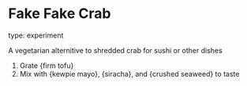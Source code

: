 # Fake Fake Crab

type: experiment

A vegetarian alternitive to shredded crab for sushi or other dishes


1. Grate {firm tofu}
1. Mix with {kewpie mayo}, {siracha}, and {crushed seaweed} to taste
